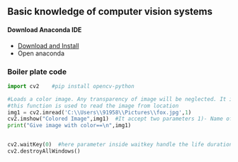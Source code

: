## Basic knowledge of computer vision systems

#### Download Anaconda IDE

- [Download and Install](https://www.anaconda.com/download/success)
- Open anaconda

### Boiler plate code

```py
import cv2    #pip install opencv-python

#Loads a color image. Any transparency of image will be neglected. It is the default flag.
#this function is used to read the image from location
img1 = cv2.imread('C:\\Users\\91958\\Pictures\\fox.jpg',1)
cv2.imshow("Colored Image",img1)  #It accept two parameters 1)- Name of screen ,2) -  Image
print("Give image with color==\n",img1)


cv2.waitKey(0)  #here parameter inside waitkey handle the life duration of an image
cv2.destroyAllWindows()
```

